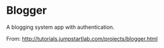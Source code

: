 # Blogger

A blogging system app with authentication.

From: http://tutorials.jumpstartlab.com/projects/blogger.html
